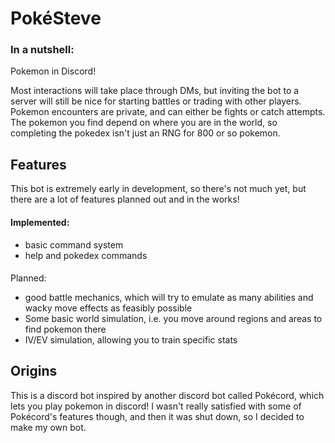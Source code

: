 # PokéSteve

### In a nutshell:
Pokemon in Discord!

Most interactions will take place through DMs, but inviting the bot to a server will still be nice for starting battles or trading with other players.
Pokemon encounters are private, and can either be fights or catch attempts. The pokemon you find depend on where you are in the world, so completing the pokedex isn't just an RNG for 800 or so pokemon.

## Features 

This bot is extremely early in development, so there's not much yet, but there are a lot of features planned out and in the works!

#### Implemented:
- basic command system
- help and pokedex commands

####
 Planned:
- good battle mechanics, which will try to emulate as many abilities and wacky move effects as feasibly possible
- Some basic world simulation, i.e. you move around regions and areas to find pokemon there
- IV/EV simulation, allowing you to train specific stats

## Origins

This is a discord bot inspired by another discord bot called Pokécord, which lets you play pokemon in discord!
I wasn't really satisfied with some of Pokécord's features though, and then it was shut down, so I decided to make my own bot.
